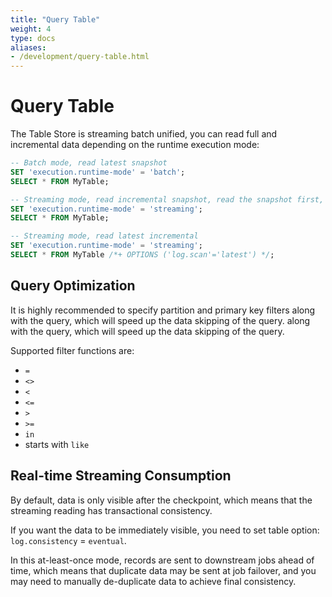 ```yaml
---
title: "Query Table"
weight: 4
type: docs
aliases:
- /development/query-table.html
---
```

<!--
Licensed to the Apache Software Foundation (ASF) under one
or more contributor license agreements.  See the NOTICE file
distributed with this work for additional information
regarding copyright ownership.  The ASF licenses this file
to you under the Apache License, Version 2.0 (the
"License"); you may not use this file except in compliance
with the License.  You may obtain a copy of the License at

  http://www.apache.org/licenses/LICENSE-2.0

Unless required by applicable law or agreed to in writing,
software distributed under the License is distributed on an
"AS IS" BASIS, WITHOUT WARRANTIES OR CONDITIONS OF ANY
KIND, either express or implied.  See the License for the
specific language governing permissions and limitations
under the License.
-->

# Query Table

The Table Store is streaming batch unified, you can read full
and incremental data depending on the runtime execution mode:

```sql
-- Batch mode, read latest snapshot
SET 'execution.runtime-mode' = 'batch';
SELECT * FROM MyTable;

-- Streaming mode, read incremental snapshot, read the snapshot first, then read the incremental
SET 'execution.runtime-mode' = 'streaming';
SELECT * FROM MyTable;

-- Streaming mode, read latest incremental
SET 'execution.runtime-mode' = 'streaming';
SELECT * FROM MyTable /*+ OPTIONS ('log.scan'='latest') */;
```

## Query Optimization

It is highly recommended to specify partition and primary key filters
along with the query, which will speed up the data skipping of the query.
along with the query, which will speed up the data skipping of the query.

Supported filter functions are:
- `=`
- `<>`
- `<`
- `<=`
- `>`
- `>=`
- `in`
- starts with `like`

## Real-time Streaming Consumption

By default, data is only visible after the checkpoint, which means
that the streaming reading has transactional consistency.

If you want the data to be immediately visible, you need to set table option:
`log.consistency` = `eventual`.

In this at-least-once mode, records are sent to downstream jobs ahead of time,
which means that duplicate data may be sent at job failover, and you may need to
manually de-duplicate data to achieve final consistency.
